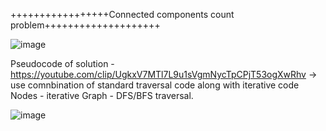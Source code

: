 +++++++++++++++++Connected components count problem++++++++++++++++++++



![image](https://github.com/ps2program/DSA_Simplied_PS2/assets/107313898/1d88123e-0da8-4c4a-86ca-451b4553bbe1)


Pseudocode of solution - https://youtube.com/clip/UgkxV7MTl7L9u1sVgmNycTpCPjT53ogXwRhv
 -> use comnbination of standard traversal code along with iterative code
      Nodes - iterative
      Graph -  DFS/BFS traversal.
 
![image](https://github.com/ps2program/DSA_Simplied_PS2/assets/107313898/a5e2f024-94dd-4437-989f-b05c26dcf396)

